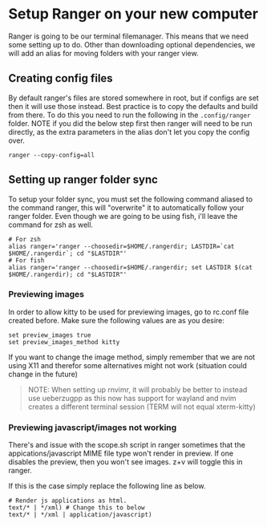 # Setup Ranger on your new computer
Ranger is going to be our terminal filemanager. This means that we need some setting up to do. Other than downloading optional dependencies, we will add an alias for moving folders with your ranger view.

## Creating config files
By default ranger's files are stored somewhere in root, but if configs are set then it will use those instead. Best practice is to copy the defaults and build from there. To do this you need to run the following in the `.config/ranger` folder. NOTE if you did the below step first then ranger will need to be run directly, as the extra parameters in the alias don't let you copy the config over.

```
ranger --copy-config=all
```

## Setting up ranger folder sync
To setup your folder sync, you must set the following command aliased to the command ranger, this will "overwrite" it to automatically follow your ranger folder. Even though we are going to be using fish, i'll leave the command for zsh as well.

```
# For zsh
alias ranger='ranger --choosedir=$HOME/.rangerdir; LASTDIR=`cat $HOME/.rangerdir`; cd "$LASTDIR"'
# For fish
alias ranger='ranger --choosedir=$HOME/.rangerdir; set LASTDIR $(cat $HOME/.rangerdir); cd "$LASTDIR"'
```

### Previewing images
In order to allow kitty to be used for previewing images, go to rc.conf file created before. Make sure the following values are as you desire:

```
set preview_images true
set preview_images_method kitty
```

If you want to change the image method, simply remember that we are not using X11 and therefor some alternatives might not work (situation could change in the future)

> NOTE: When setting up rnvimr, it will probably be better to instead use ueberzugpp as this now has support for wayland and nvim creates a different terminal session (TERM will not equal xterm-kitty)

### Previewing javascript/images not working
There's and issue with the scope.sh script in ranger sometimes that the appications/javascript MIME file type won't render in preview. If one disables the preview, then you won't see images. z+v will toggle this in ranger.

If this is the case simply replace the following line as below.

```
# Render js applications as html.
text/* | */xml) # Change this to below
text/* | */xml | application/javascript)
```
